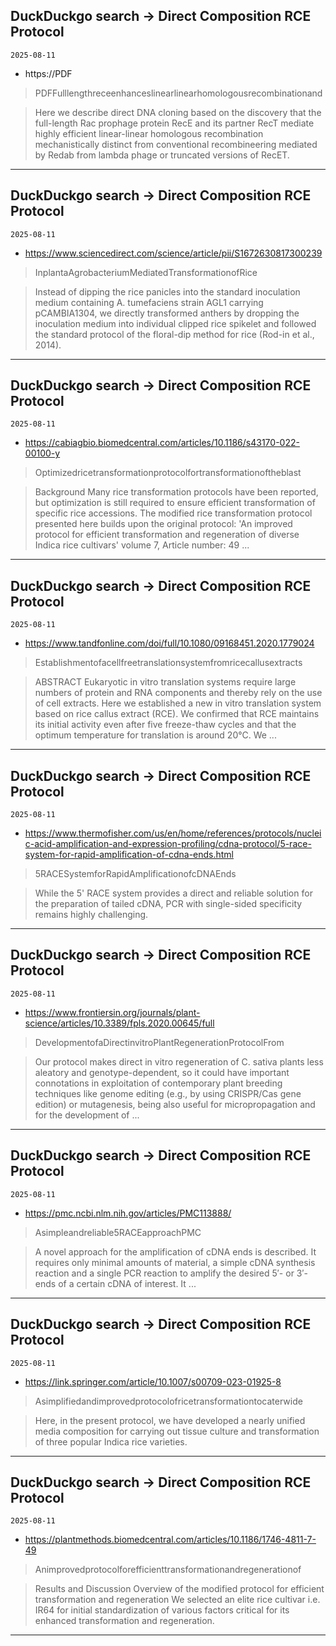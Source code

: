 ## DuckDuckgo search -> Direct Composition RCE Protocol
`2025-08-11`

* https://PDF

<blockquote>
 PDFFulllengthreceenhanceslinearlinearhomologousrecombinationand
</blockquote>
<blockquote>
Here we describe direct DNA cloning based on the discovery that the full-length Rac prophage protein RecE and its partner RecT mediate highly efficient linear-linear homologous recombination mechanistically distinct from conventional recombineering mediated by Redab from lambda phage or truncated versions of RecET.
</blockquote>

---

## DuckDuckgo search -> Direct Composition RCE Protocol
`2025-08-11`

* https://www.sciencedirect.com/science/article/pii/S1672630817300239

<blockquote>
 InplantaAgrobacteriumMediatedTransformationofRice
</blockquote>
<blockquote>
Instead of dipping the rice panicles into the standard inoculation medium containing A. tumefaciens strain AGL1 carrying pCAMBIA1304, we directly transformed anthers by dropping the inoculation medium into individual clipped rice spikelet and followed the standard protocol of the floral-dip method for rice (Rod-in et al., 2014).
</blockquote>

---

## DuckDuckgo search -> Direct Composition RCE Protocol
`2025-08-11`

* https://cabiagbio.biomedcentral.com/articles/10.1186/s43170-022-00100-y

<blockquote>
 Optimizedricetransformationprotocolfortransformationoftheblast
</blockquote>
<blockquote>
Background Many rice transformation protocols have been reported, but optimization is still required to ensure efficient transformation of specific rice accessions. The modified rice transformation protocol presented here builds upon the original protocol: 'An improved protocol for efficient transformation and regeneration of diverse Indica rice cultivars' volume 7, Article number: 49 ...
</blockquote>

---

## DuckDuckgo search -> Direct Composition RCE Protocol
`2025-08-11`

* https://www.tandfonline.com/doi/full/10.1080/09168451.2020.1779024

<blockquote>
 Establishmentofacellfreetranslationsystemfromricecallusextracts
</blockquote>
<blockquote>
ABSTRACT Eukaryotic in vitro translation systems require large numbers of protein and RNA components and thereby rely on the use of cell extracts. Here we established a new in vitro translation system based on rice callus extract (RCE). We confirmed that RCE maintains its initial activity even after five freeze-thaw cycles and that the optimum temperature for translation is around 20°C. We ...
</blockquote>

---

## DuckDuckgo search -> Direct Composition RCE Protocol
`2025-08-11`

* https://www.thermofisher.com/us/en/home/references/protocols/nucleic-acid-amplification-and-expression-profiling/cdna-protocol/5-race-system-for-rapid-amplification-of-cdna-ends.html

<blockquote>
 5RACESystemforRapidAmplificationofcDNAEnds
</blockquote>
<blockquote>
While the 5' RACE system provides a direct and reliable solution for the preparation of tailed cDNA, PCR with single-sided specificity remains highly challenging.
</blockquote>

---

## DuckDuckgo search -> Direct Composition RCE Protocol
`2025-08-11`

* https://www.frontiersin.org/journals/plant-science/articles/10.3389/fpls.2020.00645/full

<blockquote>
 DevelopmentofaDirectinvitroPlantRegenerationProtocolFrom
</blockquote>
<blockquote>
Our protocol makes direct in vitro regeneration of C. sativa plants less aleatory and genotype-dependent, so it could have important connotations in exploitation of contemporary plant breeding techniques like genome editing (e.g., by using CRISPR/Cas gene edition) or mutagenesis, being also useful for micropropagation and for the development of ...
</blockquote>

---

## DuckDuckgo search -> Direct Composition RCE Protocol
`2025-08-11`

* https://pmc.ncbi.nlm.nih.gov/articles/PMC113888/

<blockquote>
 Asimpleandreliable5RACEapproachPMC
</blockquote>
<blockquote>
A novel approach for the amplification of cDNA ends is described. It requires only minimal amounts of material, a simple cDNA synthesis reaction and a single PCR reaction to amplify the desired 5′- or 3′-ends of a certain cDNA of interest. It ...
</blockquote>

---

## DuckDuckgo search -> Direct Composition RCE Protocol
`2025-08-11`

* https://link.springer.com/article/10.1007/s00709-023-01925-8

<blockquote>
 Asimplifiedandimprovedprotocolofricetransformationtocaterwide
</blockquote>
<blockquote>
Here, in the present protocol, we have developed a nearly unified media composition for carrying out tissue culture and transformation of three popular Indica rice varieties.
</blockquote>

---

## DuckDuckgo search -> Direct Composition RCE Protocol
`2025-08-11`

* https://plantmethods.biomedcentral.com/articles/10.1186/1746-4811-7-49

<blockquote>
 Animprovedprotocolforefficienttransformationandregenerationof
</blockquote>
<blockquote>
Results and Discussion Overview of the modified protocol for efficient transformation and regeneration We selected an elite rice cultivar i.e. IR64 for initial standardization of various factors critical for its enhanced transformation and regeneration.
</blockquote>

---

